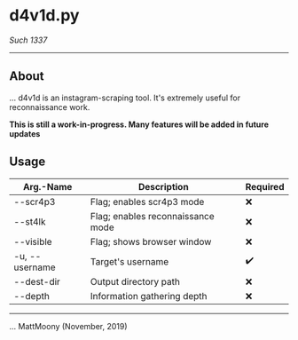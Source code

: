 # d4v1d.py
_Such 1337_

---

## About

... d4v1d is an instagram-scraping tool. It's extremely useful
for reconnaissance work.

**This is still a work-in-progress. Many features will be added in future updates**

## Usage

| Arg.-Name      | Description                       | Required |
|----------------|-----------------------------------|----------|
| --scr4p3       | Flag; enables scr4p3 mode         | ❌        |
| --st4lk        | Flag; enables reconnaissance mode | ❌        |
| --visible      | Flag; shows browser window        | ❌        |
| -u, --username | Target's username                 | ✔️        |
| --dest-dir     | Output directory path             | ❌        |
| --depth        | Information gathering depth       | ❌        |


---

... MattMoony (November, 2019)